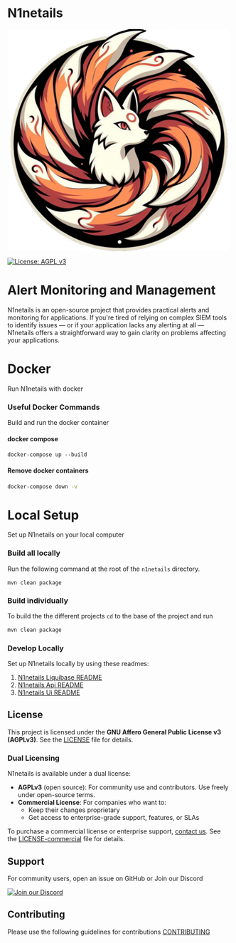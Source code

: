 # N1netails

<div align="center">
  <img src="n1netails_icon_transparent.png" alt="N1netails" width="500" style="display: block; margin: auto;"/>
</div>

[![License: AGPL v3](https://img.shields.io/badge/License-AGPL%20v3-blue.svg)](LICENSE)

# Alert Monitoring and Management
N1netails is an open-source project that provides practical alerts and monitoring for applications. If you're tired of relying on complex SIEM tools 
to identify issues — or if your application lacks any alerting at all — N1netails offers a straightforward way to gain 
clarity on problems affecting your applications.

# Docker
Run N1netails with docker
### Useful Docker Commands

Build and run the docker container

#### docker compose
```shell
docker-compose up --build
```

#### Remove docker containers
```bash
docker-compose down -v 
```

# Local Setup
Set up N1netails on your local computer

### Build all locally
Run the following command at the root of the `n1netails` directory.
```shell
mvn clean package
```

### Build individually
To build the the different projects `cd` to the base of the project and run 
```bash
mvn clean package
```
### Develop Locally
Set up N1netails locally by using these readmes:
1. [N1netails Liquibase README](n1netails-liquibase/readme.md)
2. [N1netails Api README](n1netails-api/readme.md)
3. [N1netails Ui README](n1netails-ui/readme.md)

## License
This project is licensed under the **GNU Affero General Public License v3 (AGPLv3)**. See the [LICENSE](./LICENSE) file for details.

### Dual Licensing

N1netails is available under a dual license:

- **AGPLv3** (open source): For community use and contributors. Use freely under open-source terms.
- **Commercial License**: For companies who want to:
    - Keep their changes proprietary
    - Get access to enterprise-grade support, features, or SLAs

To purchase a commercial license or enterprise support, [contact us](mailto:shahidfoy@gmail.com).
See the [LICENSE-commercial](./LICENSE-commercial.txt) file for details.

## Support

For community users, open an issue on GitHub or Join our Discord

[![Join our Discord](https://img.shields.io/badge/Join_Discord-7289DA?style=for-the-badge&logo=discord&logoColor=white)](https://discord.gg/ma9CCw7F2x)


[//]: # (For enterprise support, visit [yourcompany.com]&#40;https://yourcompany.com&#41; or email [support@yourdomain.com]&#40;mailto:support@yourdomain.com&#41;.)

## Contributing

Please use the following guidelines for contributions [CONTRIBUTING](./contributing.md)

